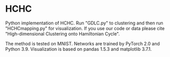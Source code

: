 # HCHC
Python implementation of HCHC. Run "GDLC.py" to clustering and then run "HCHCmapping.py" for visualization. If you use our code or data please cite "High-dimensional Clustering onto Hamiltonian Cycle".


The method is tested on MNIST. Networks are trained by PyTorch 2.0 and Python 3.9.
Visualization is based on pandas 1.5.3 and matplotlib 3.7.1.
